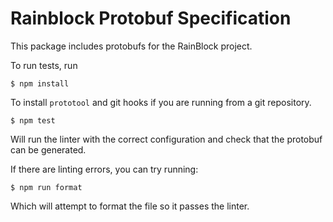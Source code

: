 # Rainblock Protobuf Specification

This package includes protobufs for the RainBlock project.

To run tests, run
```
$ npm install
```
To install `prototool` and git hooks if you are running from a git repository.


```
$ npm test
```

Will run the linter with the correct configuration and check that the protobuf can be generated.
 
If there are linting errors, you can try running:

```
$ npm run format
```

Which will attempt to format the file so it passes the linter.